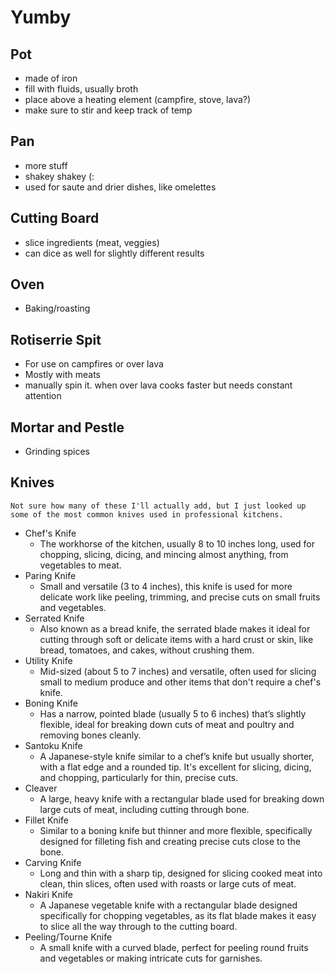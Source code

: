 # Yumby
## Pot
- made of iron
- fill with fluids, usually broth
- place above a heating element (campfire, stove, lava?)
- make sure to stir and keep track of temp

## Pan
- more stuff
- shakey shakey (:
- used for saute and drier dishes, like omelettes

## Cutting Board
- slice ingredients (meat, veggies)
- can dice as well for slightly different results

## Oven
- Baking/roasting

## Rotiserrie Spit
- For use on campfires or over lava
- Mostly with meats
- manually spin it. when over lava cooks faster but needs constant attention

## Mortar and Pestle
- Grinding spices

## Knives
    Not sure how many of these I'll actually add, but I just looked up some of the most common knives used in professional kitchens.
- Chef's Knife
  - The workhorse of the kitchen, usually 8 to 10 inches long, used for chopping, slicing, dicing, and mincing almost anything, from vegetables to meat.
- Paring Knife
  - Small and versatile (3 to 4 inches), this knife is used for more delicate work like peeling, trimming, and precise cuts on small fruits and vegetables.
- Serrated Knife
  - Also known as a bread knife, the serrated blade makes it ideal for cutting through soft or delicate items with a hard crust or skin, like bread, tomatoes, and cakes, without crushing them.
- Utility Knife
  - Mid-sized (about 5 to 7 inches) and versatile, often used for slicing small to medium produce and other items that don't require a chef's knife.
- Boning Knife
  - Has a narrow, pointed blade (usually 5 to 6 inches) that’s slightly flexible, ideal for breaking down cuts of meat and poultry and removing bones cleanly.
- Santoku Knife
  - A Japanese-style knife similar to a chef’s knife but usually shorter, with a flat edge and a rounded tip. It's excellent for slicing, dicing, and chopping, particularly for thin, precise cuts.
- Cleaver
  - A large, heavy knife with a rectangular blade used for breaking down large cuts of meat, including cutting through bone.
- Fillet Knife
  - Similar to a boning knife but thinner and more flexible, specifically designed for filleting fish and creating precise cuts close to the bone.
- Carving Knife
  - Long and thin with a sharp tip, designed for slicing cooked meat into clean, thin slices, often used with roasts or large cuts of meat.
- Nakiri Knife
  - A Japanese vegetable knife with a rectangular blade designed specifically for chopping vegetables, as its flat blade makes it easy to slice all the way through to the cutting board.
- Peeling/Tourne Knife
  - A small knife with a curved blade, perfect for peeling round fruits and vegetables or making intricate cuts for garnishes.